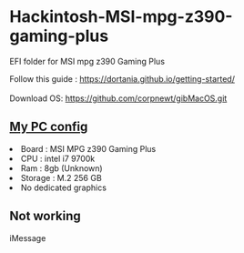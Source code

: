 # Hackintosh-MSI-mpg-z390-gaming-plus
EFI folder for MSI mpg z390 Gaming Plus

Follow this guide :  https://dortania.github.io/getting-started/
<br><br>
Download OS: https://github.com/corpnewt/gibMacOS.git

## <u>My PC config</u>
<li>Board : MSI MPG z390 Gaming Plus</li>
<li>CPU : intel i7 9700k</li>
<li>Ram : 8gb (Unknown)</li>
<li>Storage : M.2 256 GB</li>
<li>No dedicated graphics</li>

## Not working
iMessage

